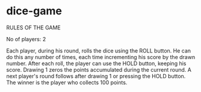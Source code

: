 # dice-game
RULES OF THE GAME

No of players: 2

Each player, during his round, rolls the dice using the ROLL button. He can do this any number of times, each time incrementing his score by the drawn number. After each roll, the player can use the HOLD button, keeping his score. Drawing 1 zeros the points accumulated during the current round. A next player's round follows after drawing 1 or pressing the HOLD button. The winner is the player who collects 100 points.